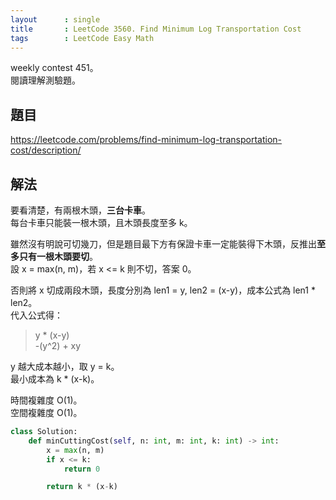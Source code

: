 ```yaml
---
layout      : single
title       : LeetCode 3560. Find Minimum Log Transportation Cost
tags        : LeetCode Easy Math
---
```

weekly contest 451。  
閱讀理解測驗題。  

## 題目

<https://leetcode.com/problems/find-minimum-log-transportation-cost/description/>

## 解法

要看清楚，有兩根木頭，**三台卡車**。  
每台卡車只能裝一根木頭，且木頭長度至多 k。  

雖然沒有明說可切幾刀，但是題目最下方有保證卡車一定能裝得下木頭，反推出**至多只有一根木頭要切**。  
設 x = max(n, m)，若 x <= k 則不切，答案 0。  

否則將 x 切成兩段木頭，長度分別為 len1 = y, len2 = (x-y)，成本公式為 len1 \* len2。  
代入公式得：  
> y \* (x-y)  
> -(y^2) + xy  

y 越大成本越小，取 y = k。  
最小成本為 k \* (x-k)。  

時間複雜度 O(1)。  
空間複雜度 O(1)。  

```python
class Solution:
    def minCuttingCost(self, n: int, m: int, k: int) -> int:
        x = max(n, m)
        if x <= k:
            return 0

        return k * (x-k) 
```
